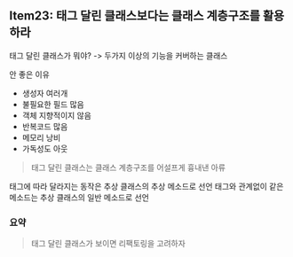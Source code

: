 ## Item23: 태그 달린 클래스보다는 클래스 계층구조를 활용하라

태그 달린 클래스가 뭐야? -> 두가지 이상의 기능을 커버하는 클래스

안 좋은 이유

- 생성자 여러개
- 불필요한 필드 많음
- 객체 지향적이지 않음
- 반복코드 많음
- 메모리 낭비
- 가독성도 아웃

> 태그 달린 클래스는 클래스 계층구조를 어설프게 흉내낸 아류

태그에 따라 달라지는 동작은 추상 클래스의 추상 메소드로 선언
태그와 관계없이 같은 메소드는 추상 클래스의 일반 메소드로 선언

### 요약

> 태그 달린 클래스가 보이면 리팩토링을 고려하자
